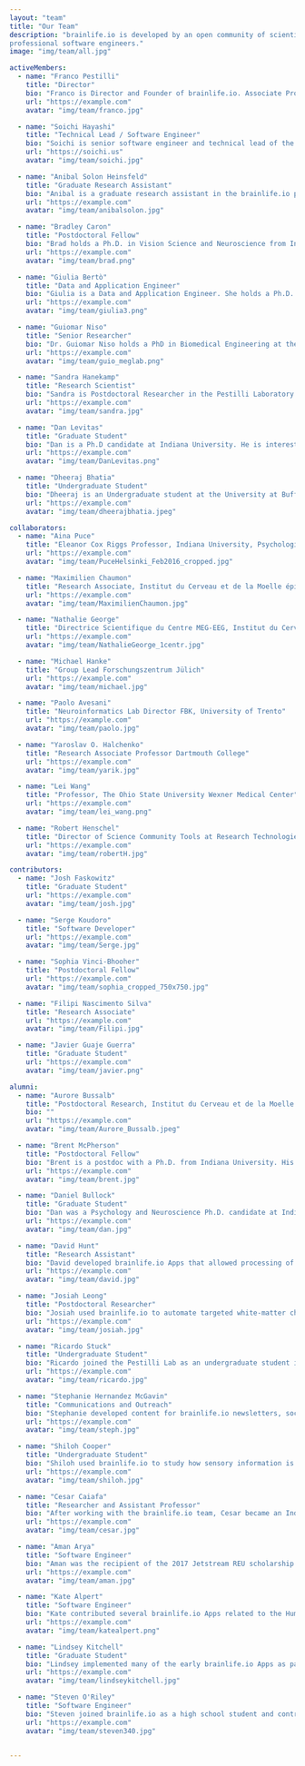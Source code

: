 ```yaml
---
layout: "team"
title: "Our Team"
description: "brainlife.io is developed by an open community of scientists and a group of dedicated trainees and
professional software engineers."
image: "img/team/all.jpg"

activeMembers:
  - name: "Franco Pestilli"
    title: "Director"
    bio: "Franco is Director and Founder of brainlife.io. Associate Professor of Psychology at the University of Texas, Austin, Franco holds a Ph.D. from New York University and a B.A. from the University of Rome La Sapienza. Before that, he was Postdoctoral Researcher at Columbia University, Research Associate at Stanford University and faculty at Indiana University. Franco's research spans across psychology, computer science and neuroscience. He is a Fellow of the Association for Psychological Science and Psychonomics Society and has received a Microsoft Investigator Fellowship and Janet Taylor Spence Award."
    url: "https://example.com"
    avatar: "img/team/franco.jpg"

  - name: "Soichi Hayashi"
    title: "Technical Lead / Software Engineer"
    bio: "Soichi is senior software engineer and technical lead of the brainlife.io platform. His passion is to make supercomputers easier to use by researchers and scientists. He graduated with a B.S. in computer science and physics from Henderson State University and worked for Acxiom as a software engineer providing business intelligence and analytics solutions to various fortune 500 companies such as Discover, Citigroup, Dell/EMC. He joined Indiana University in 2008 to work for the Open Science Grid and joined the brainlife.io team in 2017."
    url: "https://soichi.us"
    avatar: "img/team/soichi.jpg"

  - name: "Anibal Solon Heinsfeld"
    title: "Graduate Research Assistant"
    bio: "Anibal is a graduate research assistant in the brainlife.io project. His focus is Machine Learning methods applied in Neuroscience, developing methods that account for reproducibility and reliability. Besides his academic career, Anibal contributed to several open-source projects (such as [C-PAC](https://fcp-indi.github.io/), [OpenNeuro](https://openneuro.org/), and [BrainBox](https://brainbox.pasteur.fr/)) and loves computer infrastructure and programming. He joined the University of Texas at Austin in 2019 and joined the brainlife.io team in 2021."
    url: "https://example.com"
    avatar: "img/team/anibalsolon.jpg"

  - name: "Bradley Caron"
    title: "Postdoctoral Fellow"
    bio: "Brad holds a Ph.D. in Vision Science and Neuroscience from Indiana University. His research focusses on the integration of multiple neuroimaging data modalities and machine learning to understand concussion and human vision. Brad has developed multiple Apps for brainlife.io and is passionate about science, sports, and civil rights."
    url: "https://example.com"
    avatar: "img/team/brad.png"

  - name: "Giulia Bertò"
    title: "Data and Application Engineer"
    bio: "Giulia is a Data and Application Engineer. She holds a Ph.D. from the University of Trento. Her work focuses on the application of Machine Learning methods to Neuroscience data. She is devoted to Open Science and contributes to brainlife.io by developing Apps for neuroimaging data analysis and machine learning. Giulia enjoys the mountains, hiking, traveling, and cooking."
    url: "https://example.com"
    avatar: "img/team/giulia3.png"

  - name: "Guiomar Niso"
    title: "Senior Researcher"
    bio: "Dr. Guiomar Niso holds a PhD in Biomedical Engineering at the Universidad Politécnica de Madrid and has been a Postdoctoral Researcher both at the Montreal Neurological Institute, McGill University and Indiana University. Dr. Niso uses neuroimaging to study healthy and diseased brain states. She is interested in understanding brain dynamics and its underlying mechanisms using electrophysiology. Dr. Niso contributes to multiple open science initiatives, for example the Open MEG Archive (OMEGA), open software platform such as brainlife.io, Brainstorm, and Hermes and open data standards such us the Brain Imaging Data Structure (BIDS)."
    url: "https://example.com"
    avatar: "img/team/guio_meglab.png"

  - name: "Sandra Hanekamp"
    title: "Research Scientist"
    bio: "Sandra is Postdoctoral Researcher in the Pestilli Laboratory. She holds a B.A. in Neurolinguistics, an M.A. in Clinical Neuropsychology, and a Ph.D. in Cognitive and Perceptual Neuroscience from the University of Groningen. Before joining the brainlife.io team Sandra worked as Postdoctoral fellow at Harvard Medical School. Sandra is pursuing an academic career and plans to use neuroimaging for understanding the etiology and advance diagnostic of visual and neurological disorders."
    url: "https://example.com"
    avatar: "img/team/sandra.jpg"

  - name: "Dan Levitas"
    title: "Graduate Student"
    bio: "Dan is a Ph.D candidate at Indiana University. He is interested in using functional MRI methodologies to examine how visual salience can impact perception and decision making. Additionally, he is interested in open science and developing tools to increase transparency and reproducibility in the neuroimaging field."
    url: "https://example.com"
    avatar: "img/team/DanLevitas.png"

  - name: "Dheeraj Bhatia"
    title: "Undergraduate Student"
    bio: "Dheeraj is an Undergraduate student at the University at Buffalo. He has been working with brainlife.io since 2020 working with the Microsoft Academic Graph, Azure Cloud and to help improving the user interface. Along with a passion for programming Dheeraj has experience with social media marketing and traffic acquisition. He is interested in open source and neuroscience."
    url: "https://example.com"
    avatar: "img/team/dheerajbhatia.jpeg"

collaborators:
  - name: "Aina Puce"
    title: "Eleanor Cox Riggs Professor, Indiana University, Psychological and Brain Sciences"
    url: "https://example.com"
    avatar: "img/team/PuceHelsinki_Feb2016_cropped.jpg"

  - name: "Maximilien Chaumon"
    title: "Research Associate, Institut du Cerveau et de la Moelle épinière (ICM), Sorbone University"
    url: "https://example.com"
    avatar: "img/team/MaximilienChaumon.jpg"

  - name: "Nathalie George"
    title: "Directrice Scientifique du Centre MEG-EEG, Institut du Cerveau et de la Moelle Epiniere (ICM), Sorbonne Université"
    url: "https://example.com"
    avatar: "img/team/NathalieGeorge_1centr.jpg"

  - name: "Michael Hanke"
    title: "Group Lead Forschungszentrum Jülich"
    url: "https://example.com"
    avatar: "img/team/michael.jpg"

  - name: "Paolo Avesani"
    title: "Neuroinformatics Lab Director FBK, University of Trento"
    url: "https://example.com"
    avatar: "img/team/paolo.jpg"

  - name: "Yaroslav O. Halchenko"
    title: "Research Associate Professor Dartmouth College"
    url: "https://example.com"
    avatar: "img/team/yarik.jpg"

  - name: "Lei Wang"
    title: "Professor, The Ohio State University Wexner Medical Center"
    url: "https://example.com"
    avatar: "img/team/lei_wang.png"

  - name: "Robert Henschel"
    title: "Director of Science Community Tools at Research Technologies, Indiana University"
    url: "https://example.com"
    avatar: "img/team/robertH.jpg"

contributors:
  - name: "Josh Faskowitz"
    title: "Graduate Student"
    url: "https://example.com"
    avatar: "img/team/josh.jpg"

  - name: "Serge Koudoro"
    title: "Software Developer"
    url: "https://example.com"
    avatar: "img/team/Serge.jpg"

  - name: "Sophia Vinci-Bhooher"
    title: "Postdoctoral Fellow"
    url: "https://example.com"
    avatar: "img/team/sophia_cropped_750x750.jpg"

  - name: "Filipi Nascimento Silva"
    title: "Research Associate"
    url: "https://example.com"
    avatar: "img/team/Filipi.jpg"

  - name: "Javier Guaje Guerra"
    title: "Graduate Student"
    url: "https://example.com"
    avatar: "img/team/javier.png"

alumni:
  - name: "Aurore Bussalb"
    title: "Postdoctoral Research, Institut du Cerveau et de la Moelle épinière (ICM), Sorbone University"
    bio: ""
    url: "https://example.com"
    avatar: "img/team/Aurore_Bussalb.jpeg"

  - name: "Brent McPherson"
    title: "Postdoctoral Fellow"
    bio: "Brent is a postdoc with a Ph.D. from Indiana University. His research focusses on methods for big data neuroscience and machine learning. His scientific interests are understanding the human brain and behavior relationships across the lifespan. Brent developed several brainlife.io Apps that allow users to process raw diffusion-weighted magnetic resonance imaging, perform advanced brain tractography, and build structural brain networks. Brent loves snakes and enjoys listening to heavy metal music."
    url: "https://example.com"
    avatar: "img/team/brent.jpg"

  - name: "Daniel Bullock"
    title: "Graduate Student"
    bio: "Dan was a Psychology and Neuroscience Ph.D. candidate at Indiana University. After working at University of Cincinnati, Duke University, and North Carolina State University, he joined the Pestilli Lab in 2015 focusing on methods for white matter anatomy characterization and automated segmentation. Dan has contributed multiple Apps to brainlife.io. He is passionate about student rights and an open science advocate. After working with brainlife.io, Dan joined the Laboratory of Sarah Heilbronner at the University of Minnesota as a Postdoctoral Fellow."
    url: "https://example.com"
    avatar: "img/team/dan.jpg"

  - name: "David Hunt"
    title: "Research Assistant"
    bio: "David developed brainlife.io Apps that allowed processing of functional neuroimaging data with application to vision science."
    url: "https://example.com"
    avatar: "img/team/david.jpg"

  - name: "Josiah Leong"
    title: "Postdoctoral Researcher"
    bio: "Josiah used brainlife.io to automate targeted white-matter characterizations in large datasets and processed on the ABCD dataset. After working on the brainlife.io team, Josiah became an Assistant Professor in the Department of Psychology at the University of Arkansas."
    url: "https://example.com"
    avatar: "img/team/josiah.jpg"

  - name: "Ricardo Stuck"
    title: "Undergraduate Student"
    bio: "Ricardo joined the Pestilli Lab as an undergraduate student in 2018 with a focus on athlete TBI brain data. He focused on incorporating brainlife.io into the clinical setting and advancing the field of neuroscience by serving the military population, their families, and the nation. After working with brainlife.io, Ricardo went on to pursue medical school."
    url: "https://example.com"
    avatar: "img/team/ricardo.jpg"

  - name: "Stephanie Hernandez McGavin"
    title: "Communications and Outreach"
    bio: "Stephanie developed content for brainlife.io newsletters, social media, and promotional materials, and engaged with the brainlife.io community members. After brainlife.io, she began working as a proposal coordinator at PND Engineers Inc."
    url: "https://example.com"
    avatar: "img/team/steph.jpg"

  - name: "Shiloh Cooper"
    title: "Undergraduate Student"
    bio: "Shiloh used brainlife.io to study how sensory information is encoded and transformed in neural circuits, and how it is used for decision making. After working with the brainlife.io team, Shiloh became a Graduate Student in the Northwestern University Interdepartmental Neuroscience Program."
    url: "https://example.com"
    avatar: "img/team/shiloh.jpg"

  - name: "Cesar Caiafa"
    title: "Researcher and Assistant Professor"
    bio: "After working with the brainlife.io team, Cesar became an Independent Researcher at CONICET and an Adjunct Professor at the University of Buenos Aires."
    url: "https://example.com"
    avatar: "img/team/cesar.jpg"

  - name: "Aman Arya"
    title: "Software Engineer"
    bio: "Aman was the recipient of the 2017 Jetstream REU scholarship and worked with the Jetstream cloud platform and Amazon AWS to extend service to brailife.io. After working with the brainlife.io team, Aman took a position as Software Engineer at Amazon."
    url: "https://example.com"
    avatar: "img/team/aman.jpg"

  - name: "Kate Alpert"
    title: "Software Engineer"
    bio: "Kate contributed several brainlife.io Apps related to the Human Connectome Project standard processing pipeline. After working with the brainlife.io team, she took a position as Software Engineer at Radiologics."
    url: "https://example.com"
    avatar: "img/team/katealpert.png"

  - name: "Lindsey Kitchell"
    title: "Graduate Student"
    bio: "Lindsey implemented many of the early brainlife.io Apps as part of her research projects in the Pestilli Lab. After working with the brainlife.io team, Lindsey became a Neuroscientist in the Neuro-AI and Connectomics section of the Intelligent Systems Center at Johns Hopkins University Applied Physics Lab."
    url: "https://example.com"
    avatar: "img/team/lindseykitchell.jpg"

  - name: "Steven O'Riley"
    title: "Software Engineer"
    bio: "Steven joined brainlife.io as a high school student and contributed to the development of the brainlife.io platform functionality. After working with the brainlife.io team, Steve took at position as Software Engineer at PSI Services."
    url: "https://example.com"
    avatar: "img/team/steven340.jpg"


---
```


